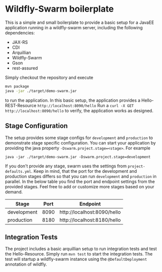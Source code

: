 # Wildfly-Swarm boilerplate
This is a simple and small boilerplate to provide a basic setup for a JavaEE application running in a wildfly-swarm 
server, including the following dependencies:
* JAX-RS
* CDI
* Arquillian
* Wildfly-Swarm
* Gson
* rest-assured

Simply checkout the repository and execute
```bash
mvn package
java -jar ./target/demo-swarm.jar
```

to run the application. In this basic setup, the application provides a Hello-REST-Resource `http://localhost:8090/hello`
Run a `curl -X GET http://localhost:8090/hello` to verify, the application works as designed.

## Stage Configuration
The setup provides some stage configs for `development` and `production` to demonstrate stage specific configuration.
You can start your application by providing the java property `-Dswarm.project.stage=<stage>`. For example

`java -jar ./target/demo-swarm.jar -Dswarm.project.stage=development`

If you don't provide any stage, swarm uses the settings from `project-defaults.yml`.
Keep in mind, that the port for the development and production stages differs so that you can run `development` and
`production` in parallel. In the below table you find the port and endpoint settings from the provided stages. Feel
free to add or customize more stages based on your demand.

| Stage        | Port | Endpoint                    |
| -------------|------|-----------------------------|
| development  | 8090 | http://localhost:8090/hello |
| production   | 8180 | http://localhost:8180/hello |

## Integration Tests
The project includes a basic arquillian setup to run integration tests and test the Hello-Resource. 
Simply run `mvn test` to start the integration tests. The test will startup a wildfly-swarm instance using the
`@DefaultDeployment` annotation of wildfly.
